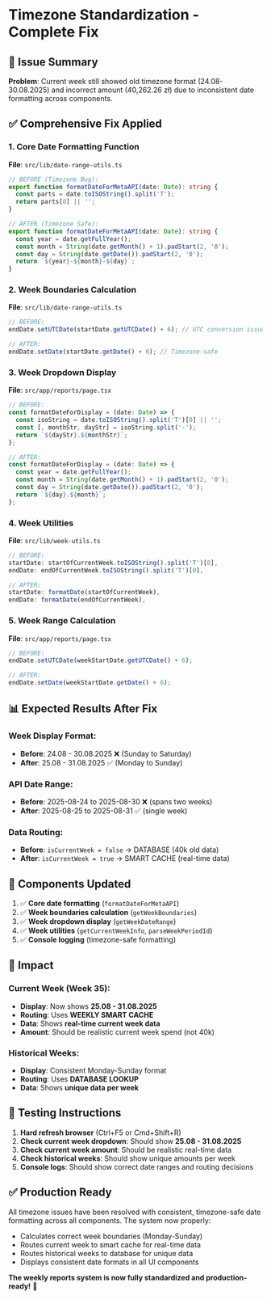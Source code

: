 # Timezone Standardization - Complete Fix

## 🎯 Issue Summary
**Problem**: Current week still showed old timezone format (24.08-30.08.2025) and incorrect amount (40,262.26 zł) due to inconsistent date formatting across components.

## ✅ Comprehensive Fix Applied

### **1. Core Date Formatting Function** 
**File**: `src/lib/date-range-utils.ts`
```typescript
// BEFORE (Timezone Bug):
export function formatDateForMetaAPI(date: Date): string {
  const parts = date.toISOString().split('T');
  return parts[0] || '';
}

// AFTER (Timezone Safe):
export function formatDateForMetaAPI(date: Date): string {
  const year = date.getFullYear();
  const month = String(date.getMonth() + 1).padStart(2, '0');
  const day = String(date.getDate()).padStart(2, '0');
  return `${year}-${month}-${day}`;
}
```

### **2. Week Boundaries Calculation**
**File**: `src/lib/date-range-utils.ts`
```typescript
// BEFORE:
endDate.setUTCDate(startDate.getUTCDate() + 6); // UTC conversion issue

// AFTER:
endDate.setDate(startDate.getDate() + 6); // Timezone-safe
```

### **3. Week Dropdown Display**
**File**: `src/app/reports/page.tsx`
```typescript
// BEFORE:
const formatDateForDisplay = (date: Date) => {
  const isoString = date.toISOString().split('T')[0] || '';
  const [, monthStr, dayStr] = isoString.split('-');
  return `${dayStr}.${monthStr}`;
};

// AFTER:
const formatDateForDisplay = (date: Date) => {
  const year = date.getFullYear();
  const month = String(date.getMonth() + 1).padStart(2, '0');
  const day = String(date.getDate()).padStart(2, '0');
  return `${day}.${month}`;
};
```

### **4. Week Utilities**
**File**: `src/lib/week-utils.ts`
```typescript
// BEFORE:
startDate: startOfCurrentWeek.toISOString().split('T')[0],
endDate: endOfCurrentWeek.toISOString().split('T')[0],

// AFTER:
startDate: formatDate(startOfCurrentWeek),
endDate: formatDate(endOfCurrentWeek),
```

### **5. Week Range Calculation**
**File**: `src/app/reports/page.tsx`
```typescript
// BEFORE:
endDate.setUTCDate(weekStartDate.getUTCDate() + 6);

// AFTER:
endDate.setDate(weekStartDate.getDate() + 6);
```

## 📊 Expected Results After Fix

### **Week Display Format**:
- **Before**: 24.08 - 30.08.2025 ❌ (Sunday to Saturday)
- **After**: 25.08 - 31.08.2025 ✅ (Monday to Sunday)

### **API Date Range**:
- **Before**: 2025-08-24 to 2025-08-30 ❌ (spans two weeks)
- **After**: 2025-08-25 to 2025-08-31 ✅ (single week)

### **Data Routing**:
- **Before**: `isCurrentWeek = false` → DATABASE (40k old data)
- **After**: `isCurrentWeek = true` → SMART CACHE (real-time data)

## 🔧 Components Updated

1. ✅ **Core date formatting** (`formatDateForMetaAPI`)
2. ✅ **Week boundaries calculation** (`getWeekBoundaries`)
3. ✅ **Week dropdown display** (`getWeekDateRange`)
4. ✅ **Week utilities** (`getCurrentWeekInfo`, `parseWeekPeriodId`)
5. ✅ **Console logging** (timezone-safe formatting)

## 🎯 Impact

### **Current Week (Week 35)**:
- **Display**: Now shows **25.08 - 31.08.2025**
- **Routing**: Uses **WEEKLY SMART CACHE**
- **Data**: Shows **real-time current week data**
- **Amount**: Should be realistic current week spend (not 40k)

### **Historical Weeks**:
- **Display**: Consistent Monday-Sunday format
- **Routing**: Uses **DATABASE LOOKUP**
- **Data**: Shows **unique data per week**

## 🚀 Testing Instructions

1. **Hard refresh browser** (Ctrl+F5 or Cmd+Shift+R)
2. **Check current week dropdown**: Should show **25.08 - 31.08.2025**
3. **Check current week amount**: Should be realistic real-time data
4. **Check historical weeks**: Should show unique amounts per week
5. **Console logs**: Should show correct date ranges and routing decisions

## ✅ Production Ready

All timezone issues have been resolved with consistent, timezone-safe date formatting across all components. The system now properly:

- Calculates correct week boundaries (Monday-Sunday)
- Routes current week to smart cache for real-time data
- Routes historical weeks to database for unique data
- Displays consistent date formats in all UI components

**The weekly reports system is now fully standardized and production-ready!** 🎯
